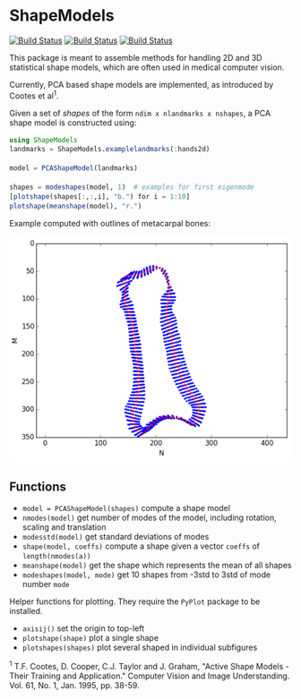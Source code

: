 # ShapeModels

[![Build Status](https://travis-ci.org/rened/ShapeModels.jl.png)](https://travis-ci.org/rened/ShapeModels.jl)
[![Build Status](http://pkg.julialang.org/badges/ShapeModels_0.4.svg)](http://pkg.julialang.org/?pkg=ShapeModels&ver=0.4)
[![Build Status](http://pkg.julialang.org/badges/ShapeModels_0.5.svg)](http://pkg.julialang.org/?pkg=ShapeModels&ver=0.5)


This package is meant to assemble methods for handling 2D and 3D statistical shape models, which are often used in medical computer vision.

Currently, PCA based shape models are implemented, as introduced by Cootes et al<sup>1</sup>.

Given a set of *shapes* of the form `ndim x nlandmarks x nshapes`, a PCA shape model is constructed using:

```jl
using ShapeModels
landmarks = ShapeModels.examplelandmarks(:hands2d)

model = PCAShapeModel(landmarks)

shapes = modeshapes(model, 1)  # examples for first eigenmode
[plotshape(shapes[:,:,i], "b.") for i = 1:10]
plotshape(meanshape(model), "r.")
```

Example computed with outlines of metacarpal bones:

![](example.png)

## Functions

* `model = PCAShapeModel(shapes)` compute a shape model
* `nmodes(model)` get number of modes of the model, including rotation, scaling and translation
* `modesstd(model)` get standard deviations of modes
* `shape(model, coeffs)` compute a shape given a vector `coeffs` of `length(nmodes(a))`
* `meanshape(model)` get the shape which represents the mean of all shapes
* `modeshapes(model, mode)` get 10 shapes from -3std to 3std of mode number `mode`

Helper functions for plotting. They require the `PyPlot` package to be installed.

* `axisij()` set the origin to top-left
* `plotshape(shape)` plot a single shape
* `plotshapes(shapes)` plot several shaped in individual subfigures


<sup>1</sup> T.F. Cootes, D. Cooper, C.J. Taylor and J. Graham, "Active Shape Models - Their Training and Application." Computer Vision and Image Understanding. Vol. 61, No. 1, Jan. 1995, pp. 38-59.

